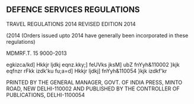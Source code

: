## DEFENCE SERVICES REGULATIONS

<!-- image -->

TRAVEL REGULATIONS 2014 REVISED EDITION 2014

(2014 (Orders issued upto 2014 have generally been incorporated in these regulations)

MDMRF.T. 15 9000-2013

egkizca/kd] Hkkjr ljdkj eqnz.kky;] feUVks jksM] ubZ fnYyh&amp;110002 }kjk eqfnzr rFkk izdk'ku fu;a=d] Hkkjr ljdkj] fnYyh&amp;110054 }kjk izdkf'kr

PRINTED BY THE GENERAL MANAGER, GOVT. OF INDIA PRESS, MINTO ROAD, NEW DELHI-110002 AND PUBLISHED BY THE CONTROLLER OF PUBLICATIONS, DELHI-1100054

<!-- image -->
